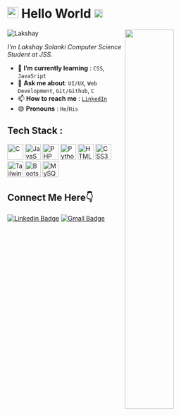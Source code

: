 <h1><img src="https://imgur.com/CTPzCrS.gif" height=25px width=25px> <b> Hello World </b> <img src="https://imgur.com/TFzFv3D.gif" height=20px width=20px></h1>
<img src="https://imgur.com/Z9n1y5S.gif" height=47% width=47% align="right">
<p align="left"> <img src="https://komarev.com/ghpvc/?username=acefirefist121719" alt="Lakshay" /> </p>
<p><i> I'm Lakshay Solanki Computer Science Student at JSS. </i></p>
<ul>
<li> 🌱 <b>I’m currently learning</b> : <code>CSS</code>, <code>JavaSript</code></li>
<li> 💬 <b>Ask me about</b>: <code>UI/UX</code>, <code>Web Development</code>, <code>Git/Github</code>, <code>C</code></li>
<li> 📫 <b>How to reach me</b> : <code><a href="https://www.linkedin.com/in/lakshay-solanki-0a3160296">LinkedIn</a></code></li>
<li> 😄 <b>Pronouns</b> : <code>He</code>/<code>His</code></li>
</ul>
<h2> Tech Stack :</h2>
<p align="left">
<a href="https://docs.microsoft.com/en-us/cpp/?view=msvc-170" target="_blank" rel="noreferrer"><img src="https://raw.githubusercontent.com/danielcranney/readme-generator/main/public/icons/skills/c-colored.svg" width="36" height="36" alt="C" /></a>
<a href="https://developer.mozilla.org/en-US/docs/Web/JavaScript" target="_blank" rel="noreferrer"><img src="https://raw.githubusercontent.com/danielcranney/readme-generator/main/public/icons/skills/javascript-colored.svg" width="36" height="36" alt="JavaScript" /></a>
<a href="https://www.php.net/" target="_blank" rel="noreferrer"><img src="https://raw.githubusercontent.com/danielcranney/readme-generator/main/public/icons/skills/php-colored.svg" width="36" height="36" alt="PHP" /></a>
<a href="https://www.python.org/" target="_blank" rel="noreferrer"><img src="https://raw.githubusercontent.com/danielcranney/readme-generator/main/public/icons/skills/python-colored.svg" width="36" height="36" alt="Python" /></a>
<a href="https://developer.mozilla.org/en-US/docs/Glossary/HTML5" target="_blank" rel="noreferrer"><img src="https://raw.githubusercontent.com/danielcranney/readme-generator/main/public/icons/skills/html5-colored.svg" width="36" height="36" alt="HTML5" /></a>
<a href="https://www.w3.org/TR/CSS/#css" target="_blank" rel="noreferrer"><img src="https://raw.githubusercontent.com/danielcranney/readme-generator/main/public/icons/skills/css3-colored.svg" width="36" height="36" alt="CSS3" /></a>
<a href="https://tailwindcss.com/" target="_blank" rel="noreferrer"><img src="https://raw.githubusercontent.com/danielcranney/readme-generator/main/public/icons/skills/tailwindcss-colored.svg" width="36" height="36" alt="TailwindCSS" /></a>
<a href="https://getbootstrap.com/" target="_blank" rel="noreferrer"><img src="https://raw.githubusercontent.com/danielcranney/readme-generator/main/public/icons/skills/bootstrap-colored.svg" width="36" height="36" alt="Bootstrap" /></a>
<a href="https://www.mysql.com/" target="_blank" rel="noreferrer"><img src="https://raw.githubusercontent.com/danielcranney/readme-generator/main/public/icons/skills/mysql-colored.svg" width="36" height="36" alt="MySQL" /></a>
</p>
</p>

<h2>Connect Me Here👇</h2>
<p align="center"> 


[![Linkedin Badge](https://img.shields.io/badge/-Lakshay_Solanki-blue?style=flat-square&logo=Linkedin&logoColor=white&link=https://www.linkedin.com/in/lakshay-solanki-0a3160296)](https://www.linkedin.com/in/lakshay-solanki-0a3160296)
[![Gmail Badge](https://img.shields.io/badge/-Lakshaysolanki203131@gmail.com-c14438?style=flat-square&logo=Gmail&logoColor=black&link=mailto:Lakshaysolanki203131@gmail.com)](mailto:Lakshaysolanki203131@gmail.com)


</p>
<!-- <h2>📊 My Github Stats</h2>




<br/> -->
<p align="center">
    <a href="https://github.com/acefirefist121719/github-readme-streak-stats">
        <img title="🔥 Get streak stats for your profile at git.io/streak-stats" alt="Pulkit streak" src="https://github-readme-streak-stats.herokuapp.com/?user=acefirefist121719&theme=black-ice&hide_border=true&stroke=0000&background=060A0CD0"/>
    </a>
</p>
<br/>
<br/>

<p align="center">See More: https://metrics.lecoq.io/about/acefirefist121719</p>

<h3 align="center">Show some ❤ by <img src="https://imgur.com/o7ncZFp.jpg" height=25px width=25px> some repositories .</h3>



</center>
